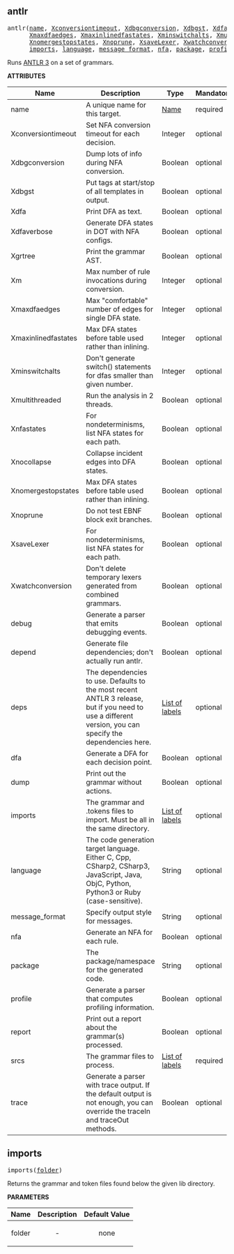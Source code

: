 <!-- Generated with Stardoc: http://skydoc.bazel.build -->

<a name="#antlr"></a>

## antlr

<pre>
antlr(<a href="#antlr-name">name</a>, <a href="#antlr-Xconversiontimeout">Xconversiontimeout</a>, <a href="#antlr-Xdbgconversion">Xdbgconversion</a>, <a href="#antlr-Xdbgst">Xdbgst</a>, <a href="#antlr-Xdfa">Xdfa</a>, <a href="#antlr-Xdfaverbose">Xdfaverbose</a>, <a href="#antlr-Xgrtree">Xgrtree</a>, <a href="#antlr-Xm">Xm</a>,
      <a href="#antlr-Xmaxdfaedges">Xmaxdfaedges</a>, <a href="#antlr-Xmaxinlinedfastates">Xmaxinlinedfastates</a>, <a href="#antlr-Xminswitchalts">Xminswitchalts</a>, <a href="#antlr-Xmultithreaded">Xmultithreaded</a>, <a href="#antlr-Xnfastates">Xnfastates</a>, <a href="#antlr-Xnocollapse">Xnocollapse</a>,
      <a href="#antlr-Xnomergestopstates">Xnomergestopstates</a>, <a href="#antlr-Xnoprune">Xnoprune</a>, <a href="#antlr-XsaveLexer">XsaveLexer</a>, <a href="#antlr-Xwatchconversion">Xwatchconversion</a>, <a href="#antlr-debug">debug</a>, <a href="#antlr-depend">depend</a>, <a href="#antlr-deps">deps</a>, <a href="#antlr-dfa">dfa</a>, <a href="#antlr-dump">dump</a>,
      <a href="#antlr-imports">imports</a>, <a href="#antlr-language">language</a>, <a href="#antlr-message_format">message_format</a>, <a href="#antlr-nfa">nfa</a>, <a href="#antlr-package">package</a>, <a href="#antlr-profile">profile</a>, <a href="#antlr-report">report</a>, <a href="#antlr-srcs">srcs</a>, <a href="#antlr-trace">trace</a>)
</pre>

Runs [ANTLR 3](https://www.antlr3.org//) on a set of grammars.

**ATTRIBUTES**


| Name  | Description | Type | Mandatory | Default |
| --------------- | --------------- | --------------- | --------------- | --------------- |
| <a name="antlr-name"></a>name |  A unique name for this target.   | <a href="https://bazel.build/docs/build-ref.html#name">Name</a> | required |  |
| <a name="antlr-Xconversiontimeout"></a>Xconversiontimeout |  Set NFA conversion timeout for each decision.   | Integer | optional | 0 |
| <a name="antlr-Xdbgconversion"></a>Xdbgconversion |  Dump lots of info during NFA conversion.   | Boolean | optional | False |
| <a name="antlr-Xdbgst"></a>Xdbgst |  Put tags at start/stop of all templates in output.   | Boolean | optional | False |
| <a name="antlr-Xdfa"></a>Xdfa |  Print DFA as text.   | Boolean | optional | False |
| <a name="antlr-Xdfaverbose"></a>Xdfaverbose |  Generate DFA states in DOT with NFA configs.   | Boolean | optional | False |
| <a name="antlr-Xgrtree"></a>Xgrtree |  Print the grammar AST.   | Boolean | optional | False |
| <a name="antlr-Xm"></a>Xm |  Max number of rule invocations during conversion.   | Integer | optional | 0 |
| <a name="antlr-Xmaxdfaedges"></a>Xmaxdfaedges |  Max &quot;comfortable&quot; number of edges for single DFA state.   | Integer | optional | 0 |
| <a name="antlr-Xmaxinlinedfastates"></a>Xmaxinlinedfastates |  Max DFA states before table used rather than inlining.   | Integer | optional | 0 |
| <a name="antlr-Xminswitchalts"></a>Xminswitchalts |  Don't generate switch() statements for dfas smaller than given number.   | Integer | optional | 0 |
| <a name="antlr-Xmultithreaded"></a>Xmultithreaded |  Run the analysis in 2 threads.   | Boolean | optional | False |
| <a name="antlr-Xnfastates"></a>Xnfastates |  For nondeterminisms, list NFA states for each path.   | Boolean | optional | False |
| <a name="antlr-Xnocollapse"></a>Xnocollapse |  Collapse incident edges into DFA states.   | Boolean | optional | False |
| <a name="antlr-Xnomergestopstates"></a>Xnomergestopstates |  Max DFA states before table used rather than inlining.   | Boolean | optional | False |
| <a name="antlr-Xnoprune"></a>Xnoprune |  Do not test EBNF block exit branches.   | Boolean | optional | False |
| <a name="antlr-XsaveLexer"></a>XsaveLexer |  For nondeterminisms, list NFA states for each path.   | Boolean | optional | False |
| <a name="antlr-Xwatchconversion"></a>Xwatchconversion |  Don't delete temporary lexers generated from combined grammars.   | Boolean | optional | False |
| <a name="antlr-debug"></a>debug |  Generate a parser that emits debugging events.   | Boolean | optional | False |
| <a name="antlr-depend"></a>depend |  Generate file dependencies; don't actually run antlr.   | Boolean | optional | False |
| <a name="antlr-deps"></a>deps |  The dependencies to use. Defaults to the most recent ANTLR 3 release, but if you need to use a different version, you can specify the dependencies here.   | <a href="https://bazel.build/docs/build-ref.html#labels">List of labels</a> | optional | [Label("@antlr3_runtime//jar:jar"), Label("@antlr3_tool//jar:jar"), Label("@stringtemplate4//jar:jar")] |
| <a name="antlr-dfa"></a>dfa |  Generate a DFA for each decision point.   | Boolean | optional | False |
| <a name="antlr-dump"></a>dump |  Print out the grammar without actions.   | Boolean | optional | False |
| <a name="antlr-imports"></a>imports |  The grammar and .tokens files to import. Must be all in the same directory.   | <a href="https://bazel.build/docs/build-ref.html#labels">List of labels</a> | optional | [] |
| <a name="antlr-language"></a>language |  The code generation target language. Either C, Cpp, CSharp2, CSharp3, JavaScript, Java, ObjC, Python, Python3 or Ruby (case-sensitive).   | String | optional | "" |
| <a name="antlr-message_format"></a>message_format |  Specify output style for messages.   | String | optional | "" |
| <a name="antlr-nfa"></a>nfa |  Generate an NFA for each rule.   | Boolean | optional | False |
| <a name="antlr-package"></a>package |  The package/namespace for the generated code.   | String | optional | "" |
| <a name="antlr-profile"></a>profile |  Generate a parser that computes profiling information.   | Boolean | optional | False |
| <a name="antlr-report"></a>report |  Print out a report about the grammar(s) processed.   | Boolean | optional | False |
| <a name="antlr-srcs"></a>srcs |  The grammar files to process.   | <a href="https://bazel.build/docs/build-ref.html#labels">List of labels</a> | required |  |
| <a name="antlr-trace"></a>trace |  Generate a parser with trace output. If the default output is not enough, you can override the traceIn and traceOut methods.   | Boolean | optional | False |


<a name="#imports"></a>

## imports

<pre>
imports(<a href="#imports-folder">folder</a>)
</pre>

Returns the grammar and token files found below the given lib directory.

**PARAMETERS**


| Name  | Description | Default Value |
| :-------------: | :-------------: | :-------------: |
| folder |  <p align="center"> - </p>   |  none |


